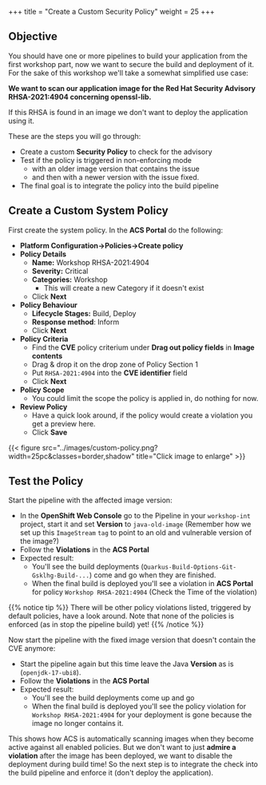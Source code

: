 +++
title = "Create a Custom Security Policy"
weight = 25
+++

## Objective

You should have one or more pipelines to build your application from the first workshop part, now we want to secure the build and deployment of it. For the sake of this workshop we'll take a somewhat simplified use case:

**We want to scan our application image for the Red Hat Security Advisory RHSA-2021:4904 concerning openssl-lib.**

If this RHSA is found in an image we don't want to deploy the application using it.

These are the steps you will go through:

- Create a custom **Security Policy** to check for the advisory
- Test if the policy is triggered in non-enforcing mode
  - with an older image version that contains the issue
  - and then with a newer version with the issue fixed.
- The final goal is to integrate the policy into the build pipeline

## Create a Custom System Policy

First create the system policy. In the **ACS Portal** do the following:

- **Platform Configuration->Policies->Create policy**
- **Policy Details**
  - **Name:** Workshop RHSA-2021:4904
  - **Severity:** Critical
  - **Categories:** Workshop
    - This will create a new Category if it doesn't exist
  - Click **Next**
- **Policy Behaviour**
  - **Lifecycle Stages:** Build, Deploy
  - **Response method**: Inform
  - Click **Next**
- **Policy Criteria**
  - Find the **CVE** policy criterium under **Drag out policy fields** in **Image contents**
  - Drag & drop it on the drop zone of Policy Section 1
  - Put `RHSA-2021:4904` into the **CVE identifier** field
  - Click **Next**
- **Policy Scope**
  - You could limit the scope the policy is applied in, do nothing for now.
- **Review Policy**
  - Have a quick look around, if the policy would create a violation you get a preview here.
  - Click **Save**

{{< figure src="../images/custom-policy.png?width=25pc&classes=border,shadow" title="Click image to enlarge" >}}

## Test the Policy

Start the pipeline with the affected image version:

- In the **OpenShift Web Console** go to the Pipeline in your `workshop-int` project, start it and set **Version** to `java-old-image` (Remember how we set up this `ImageStream` `tag` to point to an old and vulnerable version of the image?)
- Follow the **Violations** in the **ACS Portal**
- Expected result:
  - You'll see the build deployments (`Quarkus-Build-Options-Git-Gsklhg-Build-...`) come and go when they are finished.
  - When the final build is deployed you'll see a violation in **ACS Portal** for policy `Workshop RHSA-2021:4904` (Check the Time of the violation)

{{% notice tip %}}
There will be other policy violations listed, triggered by default policies, have a look around. Note that none of the policies is enforced (as in stop the pipeline build) yet!
{{% /notice %}}

Now start the pipeline with the fixed image version that doesn't contain the CVE anymore:

- Start the pipeline again but this time leave the Java **Version** as is (`openjdk-17-ubi8`).
- Follow the **Violations** in the **ACS Portal**
- Expected result:
  - You'll see the build deployments come up and go
  - When the final build is deployed you'll see the policy violation for `Workshop RHSA-2021:4904` for your deployment is gone because the image no longer contains it.

This shows how ACS is automatically scanning images when they become active against all enabled policies. But we don't want to just **admire a violation** after the image has been deployed, we want to disable the deployment during build time! So the next step is to integrate the check into the build pipeline and enforce it (don't deploy the application).
